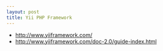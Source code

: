 ```yaml
---
layout: post
title: Yii PHP Framework
---
```


  * http://www.yiiframework.com/
  * http://www.yiiframework.com/doc-2.0/guide-index.html

